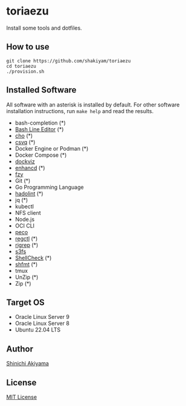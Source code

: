 toriaezu
========

Install some tools and dotfiles.

How to use
----------

```console
git clone https://github.com/shakiyam/toriaezu
cd toriaezu
./provision.sh
```

Installed Software
------------------

All software with an asterisk is installed by default.
For other software installation instructions, run `make help` and read the results.

* bash-completion (*)
* [Bash Line Editor](https://github.com/akinomyoga/ble.sh) (*)
* [cho](https://github.com/mattn/cho) (*)
* [csvq](https://github.com/mithrandie/csvq) (*)
* Docker Engine or Podman (*)
* Docker Compose (*)
* [dockviz](https://github.com/justone/dockviz)
* [enhancd](https://github.com/b4b4r07/enhancd) (*)
* [fzy](https://github.com/jhawthorn/fzy)
* Git (*)
* Go Programming Language
* [hadolint](https://github.com/hadolint/hadolint) (*)
* jq (*)
* kubectl
* NFS client
* Node.js
* OCI CLI
* [peco](https://github.com/peco/peco)
* [regctl](https://github.com/regclient/regclient) (*)
* [rigrep](https://github.com/BurntSushi/ripgrep) (*)
* [s3fs](https://github.com/s3fs-fuse/s3fs-fuse)
* [ShellCheck](https://github.com/koalaman/shellcheck) (*)
* [shfmt](https://github.com/mvdan/sh) (*)
* tmux
* UnZip (*)
* Zip (*)

Target OS
---------

* Oracle Linux Server 9
* Oracle Linux Server 8
* Ubuntu 22.04 LTS

Author
------

[Shinichi Akiyama](https://github.com/shakiyam)

License
-------

[MIT License](https://opensource.org/licenses/MIT)
